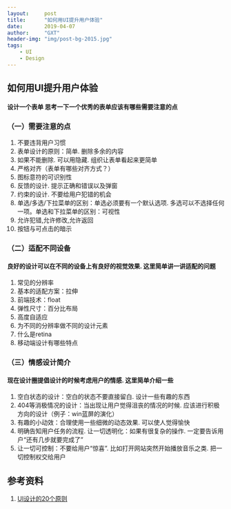 ```yaml
---
layout:     post
title:      "如何用UI提升用户体验"
date:       2019-04-07
author:     "GXT"
header-img: "img/post-bg-2015.jpg"
tags:
    - UI
    - Design
---
```


## 如何用UI提升用户体验

#### 设计一个表单 思考一下一个优秀的表单应该有哪些需要注意的点

### （一）需要注意的点

1. 不要违背用户习惯
2. 表单设计的原则：简单. 删除多余的内容
3. 如果不能删除. 可以用隐藏. 组织让表单看起来更简单
4. 严格对齐（表单有哪些对齐方式？）
5. 图标意符的可识别性
6. 反馈的设计. 提示正确和错误以及弹窗
7. 约束的设计. 不要给用户犯错的机会
8. 单选/多选/下拉菜单的区别：单选必须要有一个默认选项. 多选可以不选择任何一项。单选和下拉菜单的区别：可视性
9. 允许犯错,允许修改,允许返回
10. 按钮与可点击的暗示

### （二）适配不同设备

#### 良好的设计可以在不同的设备上有良好的视觉效果. 这里简单讲一讲适配的问题

1. 常见的分辨率
2. 基本的适配方案：拉伸
3. 前端技术：float
4. 弹性尺寸：百分比布局
5. 高度自适应
6. 为不同的分辨率做不同的设计元素
7. 什么是retina
8. 移动端设计有哪些特点

### （三）情感设计简介

#### 现在设计圈提倡设计的时候考虑用户的情感. 这里简单介绍一些

1. 空白状态的设计：空白的状态不要直接留白. 设计一些有趣的东西
2. 404等消极情况的设计：当出现让用户觉得沮丧的情况的时候. 应该进行积极方向的设计（例子：win蓝屏的演化）
3. 有趣的小动效：合理使用一些细微的动态效果. 可以使人觉得愉快
4. 明确告知用户任务的流程. 让一切透明化：如果有很复杂的操作. 一定要告诉用户“还有几步就要完成了”
5. 让一切可控制：不要给用户“惊喜”. 比如打开网站突然开始播放音乐之类. 把一切控制权交给用户


## 参考资料

1. [UI设计的20个原则](https://blog.csdn.net/zengxyuyu/article/details/73195801)


```python

```
